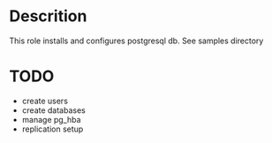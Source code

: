 # Descrition
This role installs and configures postgresql db.
See samples directory



# TODO

* create users
* create databases
* manage pg_hba
* replication setup 
